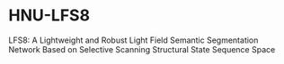 # HNU-LFS8
LFS8: A Lightweight and Robust Light Field Semantic Segmentation Network Based on Selective Scanning Structural State Sequence Space

